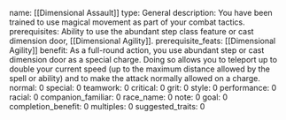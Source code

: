 name: [[Dimensional Assault]]
type: General
description: You have been trained to use magical movement as part of your combat tactics.
prerequisites: Ability to use the abundant step class feature or cast dimension door, [[Dimensional Agility]].
prerequisite_feats: [[Dimensional Agility]]
benefit: As a full-round action, you use abundant step or cast dimension door as a special charge. Doing so allows you to teleport up to double your current speed (up to the maximum distance allowed by the spell or ability) and to make the attack normally allowed on a charge.
normal: 0
special: 0
teamwork: 0
critical: 0
grit: 0
style: 0
performance: 0
racial: 0
companion_familiar: 0
race_name: 0
note: 0
goal: 0
completion_benefit: 0
multiples: 0
suggested_traits: 0
